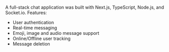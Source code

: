 A full-stack chat application was built with Next.js, TypeScript, Node.js, and Socket.io.
Features:
- User authentication
- Real-time messaging
- Emoji, image and audio message support
- Online/Offline user tracking
- Message deletion
